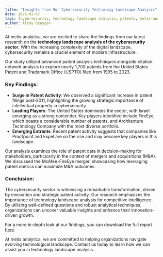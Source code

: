 ```yaml
---
title: "Insights from Our Cybersecurity Technology Landscape Analysis"
date: 2025-02-07
tags: [cybersecurity, technology landscape analysis, patents, metis-analytica]
author: Altay Özaygen
---
```


At metis analytica, we are excited to share the findings from our
latest research on the **technology landscape analysis of the
cybersecurity sector**. With the increasing complexity of the digital
landscape, cybersecurity remains a crucial element of modern
infrastructure.

Our study utilized advanced patent analysis techniques alongside
citation network analysis to explore nearly 1,700 patents from the
United States Patent and Trademark Office (USPTO) filed from 1995 to
2023.

### Key Findings:

- **Surge in Patent Activity**: We observed a significant increase in
  patent filings post-2011, highlighting the growing strategic
  importance of intellectual property in cybersecurity.
- **Leading Players**: The United States dominates the sector, with
  Israel emerging as a strong contender. Key players identified
  include FireEye, which boasts a considerable number of patents, and
  Architecture Technology Company with the most diverse portfolio.
- **Emerging Entrants**: Recent patent activity suggests that
  companies like Proofpoint and Expel are on the rise and may become
  key players in this landscape.

Our analysis examines the role of patent data in decision-making for
stakeholders, particularly in the context of mergers and acquisitions
(M&A). We discussed the McAfee-FireEye merger, showcasing how
leveraging patent metrics can maximize M&A outcomes.

### Conclusion:

The cybersecurity sector is witnessing a remarkable transformation,
driven by innovation and strategic patent activity. Our research
emphasizes the importance of technology landscape analysis for
competitive intelligence. By utilizing well-defined questions and
robust analytical techniques, organizations can uncover valuable
insights and enhance their innovation-driven growth.

For a more in-depth look at our findings, you can download the full report [here](../../reports/metis-analytica_cybersecurity_v1.pdf).

At metis analytica, we are committed to helping organizations navigate
evolving technological landscape. Contact us today to learn how we can
assist you in technology landscape analysis.
